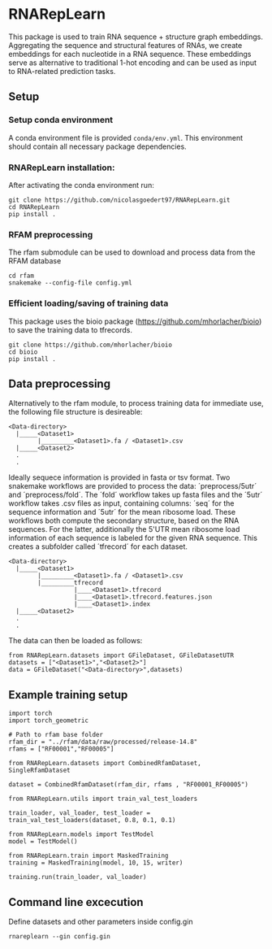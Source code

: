 # RNARepLearn
This package is used to train RNA sequence + structure graph embeddings. Aggregating the sequence and structural features of RNAs, we create embeddings for each nucleotide in a RNA sequence. These embeddings serve as alternative to traditional 1-hot encoding and can be used as input to RNA-related prediction tasks.

## Setup
### Setup conda environment
A conda environment file is provided `conda/env.yml`. This environment should contain all necessary package dependencies.

### RNARepLearn installation:
After activating the conda environment run:
``` 
git clone https://github.com/nicolasgoedert97/RNARepLearn.git
cd RNARepLearn
pip install .
``` 

### RFAM preprocessing
The rfam submodule can be used to download and process data from the RFAM database
``` 
cd rfam
snakemake --config-file config.yml
``` 
### Efficient loading/saving of training data
This package uses the bioio package (https://github.com/mhorlacher/bioio) to save the training data to tfrecords. 
``` 
git clone https://github.com/mhorlacher/bioio
cd bioio
pip install .
``` 
## Data preprocessing
Alternatively to the rfam module, to process training data for immediate use, the following file structure is desireable:
``` 
<Data-directory>
  |_____<Dataset1>
        |_________<Dataset1>.fa / <Dataset1>.csv
  |_____<Dataset2>
  .
  .
```
Ideally sequece information is provided in fasta or tsv format. Two snakemake workflows are provided to process the data: ´preprocess/5utr´ and ´preprocess/fold´. The ´fold´ workflow takes up fasta files and the ´5utr´ workflow takes .csv files as input, containing columns: ´seq´ for the sequence information and ´5utr´ for the mean ribosome load. These workflows both compute the secondary structure, based on the RNA sequences. For the latter, additionally the 5'UTR mean ribosome load information of each sequence is labeled for the given RNA sequence. This creates a subfolder called ´tfrecord´ for each dataset. 


``` 
<Data-directory>
  |_____<Dataset1>
        |_________<Dataset1>.fa / <Dataset1>.csv
        |_________tfrecord
                  |____<Dataset1>.tfrecord
                  |____<Dataset1>.tfrecord.features.json
                  |____<Dataset1>.index
  |_____<Dataset2>
  .
  .
```

The data can then be loaded as follows:

``` 
from RNARepLearn.datasets import GFileDataset, GFileDatasetUTR
datasets = ["<Dataset1>","<Dataset2>"]
data = GFileDataset("<Data-directory>",datasets)
```

## Example training setup
``` 
import torch
import torch_geometric

# Path to rfam base folder
rfam_dir = "../rfam/data/raw/processed/release-14.8"
rfams = ["RF00001","RF00005"]

from RNARepLearn.datasets import CombinedRfamDataset, SingleRfamDataset

dataset = CombinedRfamDataset(rfam_dir, rfams , "RF00001_RF00005")

from RNARepLearn.utils import train_val_test_loaders

train_loader, val_loader, test_loader = train_val_test_loaders(dataset, 0.8, 0.1, 0.1)

from RNARepLearn.models import TestModel
model = TestModel()

from RNARepLearn.train import MaskedTraining
training = MaskedTraining(model, 10, 15, writer)

training.run(train_loader, val_loader)
``` 
## Command line excecution
Define datasets and other parameters inside config.gin
``` 
rnareplearn --gin config.gin
``` 
